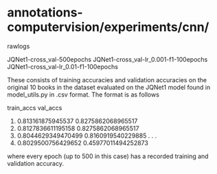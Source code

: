 annotations-computervision/experiments/cnn/
=========================================== 

rawlogs

JQNet1-cross_val-500epochs
JQNet1-cross_val-lr_0.001-f1-100epochs
JQNet1-cross_val-lr_0.01-f1-100epochs

These consists of training accuracies and validation accuracies on the 
original 10 books in the dataset evaluated on the JQNet1 model found
in model_utils.py in .csv format. The format is as follows 

train_accs	val_accs
1. 0.813161875945537	0.8275862068965517
2. 0.8127836611195158	0.8275862068965517
3. 0.8044629349470499	0.8160919540229885
.
.
.
500. 0.8029500756429652 	0.45977011494252873

where every epoch (up to 500 in this case) has a recorded training and 
validation accuracy.
